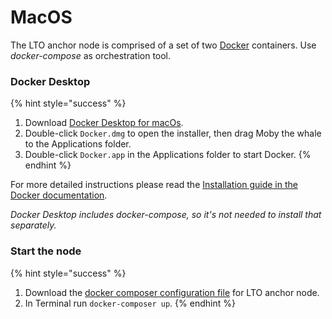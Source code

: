 # MacOS

The LTO anchor node is comprised of a set of two [Docker](https://www.docker.com/) containers. Use _docker-compose_ as orchestration tool.

### Docker Desktop

{% hint style="success" %}
1. Download [Docker Desktop for macOs](https://hub.docker.com/editions/community/docker-ce-desktop-mac).
2. Double-click `Docker.dmg` to open the installer, then drag Moby the whale to the Applications folder.
3. Double-click `Docker.app` in the Applications folder to start Docker.
{% endhint %}

For more detailed instructions please read the [Installation guide in the Docker documentation](https://docs.docker.com/docker-for-mac/install/).

_Docker Desktop includes docker-compose, so it's not needed to install that separately._

### Start the node

{% hint style="success" %}
1. Download the [docker composer configuration file](https://raw.githubusercontent.com/ltonetwork/lto-anchor-node/master/docker-compose.yml) for LTO anchor node.
2. In Terminal run `docker-composer up`.
{% endhint %}

